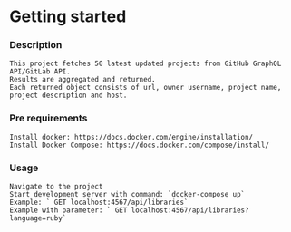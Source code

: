 # Getting started
### Description
    This project fetches 50 latest updated projects from GitHub GraphQL API/GitLab API.
    Results are aggregated and returned.
    Each returned object consists of url, owner username, project name, project description and host.
### Pre requirements
    Install docker: https://docs.docker.com/engine/installation/
    Install Docker Compose: https://docs.docker.com/compose/install/
### Usage
    Navigate to the project
    Start development server with command: `docker-compose up`
    Example: ` GET localhost:4567/api/libraries`
    Example with parameter: ` GET localhost:4567/api/libraries?language=ruby`
